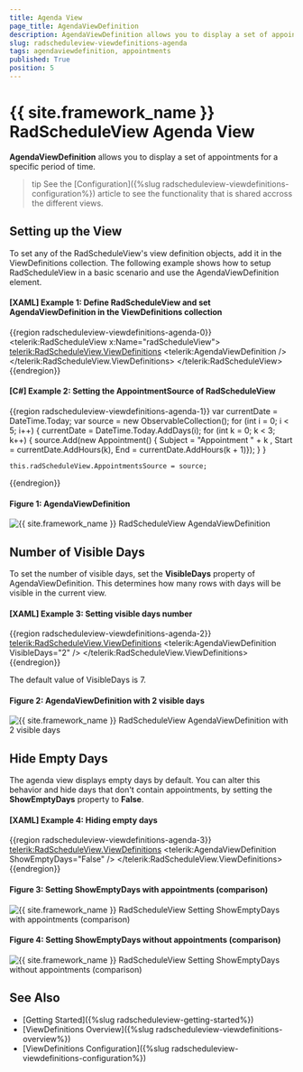 ```yaml
---
title: Agenda View
page_title: AgendaViewDefinition
description: AgendaViewDefinition allows you to display a set of appointments for a specific period of time.
slug: radscheduleview-viewdefinitions-agenda
tags: agendaviewdefinition, appointments
published: True
position: 5
---
```


# {{ site.framework_name }} RadScheduleView Agenda View

__AgendaViewDefinition__ allows you to display a set of appointments for a specific period of time.

>tip See the [Configuration]({%slug radscheduleview-viewdefinitions-configuration%}) article to see the functionality that is shared accross the different views.

## Setting up the View

To set any of the RadScheduleView's view definition objects, add it in the ViewDefinitions collection. The following example shows how to setup RadScheduleView in a basic scenario and use the AgendaViewDefinition element.

#### __[XAML] Example 1: Define RadScheduleView and set AgendaViewDefinition in the ViewDefinitions collection__
{{region radscheduleview-viewdefinitions-agenda-0}}
	<telerik:RadScheduleView x:Name="radScheduleView">
		<telerik:RadScheduleView.ViewDefinitions>
			<telerik:AgendaViewDefinition />
		</telerik:RadScheduleView.ViewDefinitions>
	</telerik:RadScheduleView>
{{endregion}}

#### __[C#] Example 2: Setting the AppointmentSource of RadScheduleView__
{{region radscheduleview-viewdefinitions-agenda-1}}
	var currentDate = DateTime.Today;
	var source = new ObservableCollection<Appointment>();
	for (int i = 0; i < 5; i++)
	{
		currentDate = DateTime.Today.AddDays(i);
		for (int k = 0; k < 3; k++)
		{
			source.Add(new Appointment() { Subject = "Appointment " + k , Start = currentDate.AddHours(k), End = currentDate.AddHours(k + 1)});
		}
	}

	this.radScheduleView.AppointmentsSource = source;
{{endregion}}

#### Figure 1: AgendaViewDefinition
![{{ site.framework_name }} RadScheduleView AgendaViewDefinition](images/radscheduleview-viewdefinition-agenda-0.png)

## Number of Visible Days

To set the number of visible days, set the __VisibleDays__ property of AgendaViewDefinition. This determines how many rows with days will be visible in the current view.

#### __[XAML] Example 3: Setting visible days number__
{{region radscheduleview-viewdefinitions-agenda-2}}
	<telerik:RadScheduleView.ViewDefinitions>
		<telerik:AgendaViewDefinition VisibleDays="2" />
	</telerik:RadScheduleView.ViewDefinitions>
{{endregion}}

The default value of VisibleDays is 7.

#### Figure 2: AgendaViewDefinition with 2 visible days
![{{ site.framework_name }} RadScheduleView AgendaViewDefinition with 2 visible days](images/radscheduleview-viewdefinition-agenda-1.png)

## Hide Empty Days

The agenda view displays empty days by default. You can alter this behavior and hide days that don't contain appointments, by setting the __ShowEmptyDays__ property to __False__.

#### __[XAML] Example 4: Hiding empty days__
{{region radscheduleview-viewdefinitions-agenda-3}}
	<telerik:RadScheduleView.ViewDefinitions>
		<telerik:AgendaViewDefinition ShowEmptyDays="False" />
	</telerik:RadScheduleView.ViewDefinitions>
{{endregion}}

#### Figure 3: Setting ShowEmptyDays with appointments (comparison)
![{{ site.framework_name }} RadScheduleView Setting ShowEmptyDays with appointments (comparison)](images/radscheduleview-viewdefinition-agenda-2.png)

#### Figure 4: Setting ShowEmptyDays without appointments (comparison)
![{{ site.framework_name }} RadScheduleView Setting ShowEmptyDays without appointments (comparison)](images/radscheduleview-viewdefinition-agenda-3.png)

## See Also
* [Getting Started]({%slug radscheduleview-getting-started%})
* [ViewDefinitions Overview]({%slug radscheduleview-viewdefinitions-overview%})
* [ViewDefinitions Configuration]({%slug radscheduleview-viewdefinitions-configuration%})



